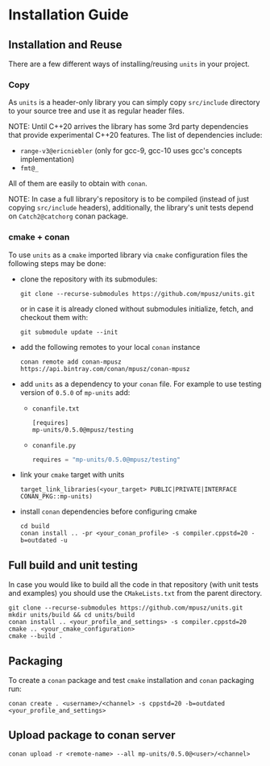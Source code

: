 # Installation Guide

## Installation and Reuse

There are a few different ways of installing/reusing `units` in your project.

### Copy

As `units` is a header-only library you can simply copy `src/include` directory to
your source tree and use it as regular header files.

NOTE: Until C++20 arrives the library has some 3rd party dependencies that provide
experimental C++20 features. The list of dependencies include:
- `range-v3@ericniebler` (only for gcc-9, gcc-10 uses gcc's concepts implementation)
- `fmt@_`

All of them are easily to obtain with `conan`.

NOTE: In case a full library's repository is to be compiled (instead of just copying
`src/include` headers), additionally, the library's unit tests depend on
`Catch2@catchorg` conan package.

### cmake + conan

To use `units` as a `cmake` imported library via `cmake` configuration files the following
steps may be done:
- clone the repository with its submodules:

  ```shell
  git clone --recurse-submodules https://github.com/mpusz/units.git
  ```
  
  or in case it is already cloned without submodules initialize, fetch, and checkout them with:
  
  ```shell
  git submodule update --init
  ```

- add the following remotes to your local `conan` instance

  ```shell
  conan remote add conan-mpusz https://api.bintray.com/conan/mpusz/conan-mpusz
  ```

- add `units` as a dependency to your `conan` file. For example to use testing version of
  `0.5.0` of `mp-units` add:
  - `conanfile.txt`
  
    ```text
    [requires]
    mp-units/0.5.0@mpusz/testing
    ```

  - `conanfile.py`

    ```python
    requires = "mp-units/0.5.0@mpusz/testing"
    ```

- link your `cmake` target with units

  ```text
  target_link_libraries(<your_target> PUBLIC|PRIVATE|INTERFACE CONAN_PKG::mp-units)
  ```

- install `conan` dependencies before configuring cmake

  ```shell
  cd build
  conan install .. -pr <your_conan_profile> -s compiler.cppstd=20 -b=outdated -u
  ```


## Full build and unit testing

In case you would like to build all the code in that repository (with unit tests and examples)
you should use the `CMakeLists.txt` from the parent directory.

```shell
git clone --recurse-submodules https://github.com/mpusz/units.git
mkdir units/build && cd units/build
conan install .. <your_profile_and_settings> -s compiler.cppstd=20
cmake .. <your_cmake_configuration>
cmake --build .
```


## Packaging

To create a `conan` package and test `cmake` installation and `conan` packaging run:  

```shell
conan create . <username>/<channel> -s cppstd=20 -b=outdated <your_profile_and_settings>
```


## Upload package to conan server

```shell
conan upload -r <remote-name> --all mp-units/0.5.0@<user>/<channel>
```
